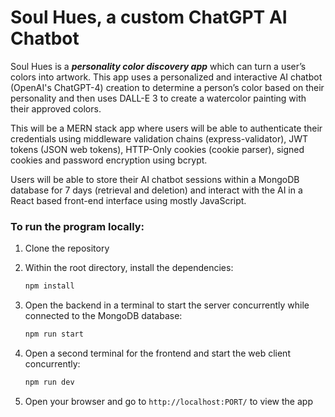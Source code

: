 # Soul Hues, a custom ChatGPT AI Chatbot

Soul Hues is a <b><i>personality color discovery app</i></b> which can turn a user’s colors into artwork. This app uses a personalized and interactive AI chatbot (OpenAI's ChatGPT-4) creation to determine a person’s color based on their personality and then uses DALL-E 3 to create a watercolor painting with their approved colors.

This will be a MERN stack app where users will be able to authenticate their credentials using middleware validation chains (express-validator), JWT tokens (JSON web tokens), HTTP-Only cookies (cookie parser), signed cookies and password encryption using bcrypt.

Users will be able to store their AI chatbot sessions within a MongoDB database for 7 days (retrieval and deletion) and interact with the AI in a React based front-end interface using mostly JavaScript.

### To run the program locally:

1. Clone the repository
2. Within the root directory, install the dependencies:

   ```javascript
   npm install
   ```

3. Open the backend in a terminal to start the server concurrently while connected to the MongoDB database:
   ```javascript
   npm run start
   ```
4. Open a second terminal for the frontend and start the web client concurrently:

   ```javascript
   npm run dev
   ```

5. Open your browser and go to `http://localhost:PORT/` to view the app

<!-- ### To view and run the program online:

The app is deployed on Vercel and can be accessed at: tbd -->

